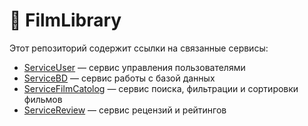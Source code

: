 # 🎥 FilmLibrary

Этот репозиторий содержит ссылки на связанные сервисы:

- [ServiceUser](https://github.com/Perceva1e/ServiceUser) — сервис управления пользователями
- [ServiceBD](https://github.com/Perceva1e/ServiceBD) — сервис работы с базой данных
- [ServiceFilmCatolog](https://github.com/Perceva1e/ServiceFilmCatolog) — сервис поиска, фильтрации и сортировки фильмов
- [ServiceReview](https://github.com/Perceva1e/ServiceReview) — cервис рецензий и рейтингов
